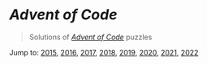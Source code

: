 # *Advent of Code* 
> Solutions of [*Advent of Code*](http://adventofcode.com/) puzzles

Jump to: [2015](https://github.com/katemihalikova/advent-of-code/tree/latest/2015), [2016](https://github.com/katemihalikova/advent-of-code/tree/latest/2016), [2017](https://github.com/katemihalikova/advent-of-code/tree/latest/2017), [2018](https://github.com/katemihalikova/advent-of-code/tree/latest/2018), [2019](https://github.com/katemihalikova/advent-of-code/tree/latest/2019), [2020](https://github.com/katemihalikova/advent-of-code/tree/latest/2020), [2021](https://github.com/katemihalikova/advent-of-code/tree/latest/2021), [2022](https://github.com/katemihalikova/advent-of-code/tree/latest/2022)
